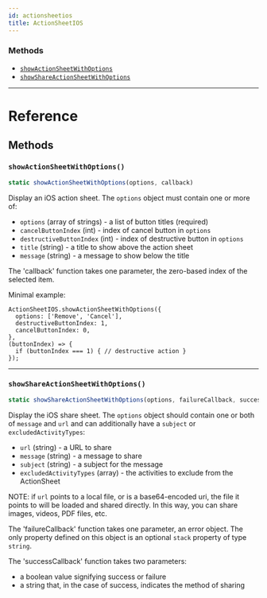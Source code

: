 ```yaml
---
id: actionsheetios
title: ActionSheetIOS
---
```




### Methods

- [`showActionSheetWithOptions`](actionsheetios.md#showactionsheetwithoptions)
- [`showShareActionSheetWithOptions`](actionsheetios.md#showshareactionsheetwithoptions)




---

# Reference

## Methods

### `showActionSheetWithOptions()`

```javascript
static showActionSheetWithOptions(options, callback)
```


Display an iOS action sheet. The `options` object must contain one or more
of:

- `options` (array of strings) - a list of button titles (required)
- `cancelButtonIndex` (int) - index of cancel button in `options`
- `destructiveButtonIndex` (int) - index of destructive button in `options`
- `title` (string) - a title to show above the action sheet
- `message` (string) - a message to show below the title

The 'callback' function takes one parameter, the zero-based index
of the selected item.

Minimal example:

```
ActionSheetIOS.showActionSheetWithOptions({
  options: ['Remove', 'Cancel'],
  destructiveButtonIndex: 1,
  cancelButtonIndex: 0,
},
(buttonIndex) => {
  if (buttonIndex === 1) { // destructive action }
});
```





---

### `showShareActionSheetWithOptions()`

```javascript
static showShareActionSheetWithOptions(options, failureCallback, successCallback)
```


Display the iOS share sheet. The `options` object should contain
one or both of `message` and `url` and can additionally have
a `subject` or `excludedActivityTypes`:

- `url` (string) - a URL to share
- `message` (string) - a message to share
- `subject` (string) - a subject for the message
- `excludedActivityTypes` (array) - the activities to exclude from the ActionSheet

NOTE: if `url` points to a local file, or is a base64-encoded
uri, the file it points to will be loaded and shared directly.
In this way, you can share images, videos, PDF files, etc.

The 'failureCallback' function takes one parameter, an error object.
The only property defined on this object is an optional `stack` property
of type `string`.

The 'successCallback' function takes two parameters:

- a boolean value signifying success or failure
- a string that, in the case of success, indicates the method of sharing




